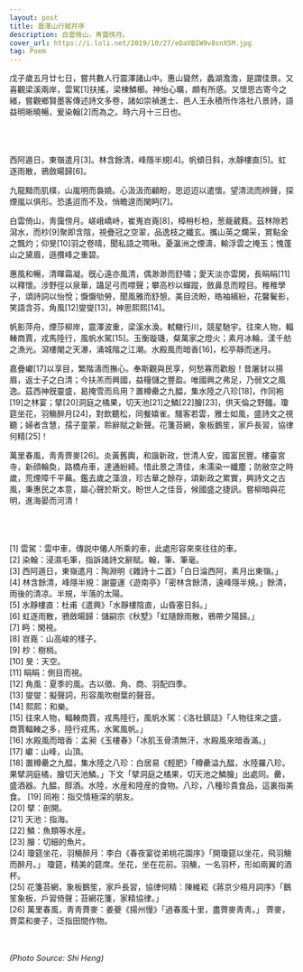 ```yaml
---
layout: post
title: 震澤山行賦幷序
description: 白雲倚山，靑靄傍月。
cover_url: https://i.loli.net/2019/10/27/eDaVBIW9v8snXSM.jpg
tag: Poem
---
```


戊子歲五月廿七日，嘗共數人行震澤諸山中。惠山聳然，蠡湖澹澹，是謂佳景。又喜觀梁溪兩岸，雲駕[1]扶搖，梁棟鱗櫛。神怡心曠，頗有所感。又懷思古寄今之緒，嘗觀鄉賢墨客傳述詩文多卷，諸如崇禎進士、邑人王永積所作洛社八景詩，語益明晰曉暢，爰染翰[2]而為之。時六月十三日也。
&emsp;  
&emsp;  
&emsp;  
&emsp;  

西阿遁日，東嶺遣月[3]。林含餘清，峰隱半規[4]。帆傾日斜，水靜樓直[5]。虹逐雨散，鴉斂暘歸[6]。

九龍黯而肌樸，山嵐明而裊嬈。心汲汲而顧盼，思迢迢以遣懷。望清流而辨聲，探煙嵐以俱形。恐遙迢而不及，悄瞻遑而閑眄[7]。

白雲倚山，靑靄傍月。嵯峨嶠峙，崔嵬岧嶤[8]，樟枏杉柏，葱蘢葳蕤。茲林隙若瀉水，而杪[9]聚即含陰，視疊冠之空翠，品逸枝之纖玄。攜山英之爛采，賞點金之飄灼；仰旻[10]羽之卷晴，聞私語之啁啾。憂瀛洲之煙濤，輸浮雲之掩玉；愧蓬山之黛眉，遜攢峰之重碧。

惠風和暢，清暉霜凝。旣心遠亦風清，偶渺渺而舒嘯；愛天淡亦雲閑，長睊睊[11]以釋懷。涉野徑以泉華，躡足弓而噤聲；攀高杪以蟬蹤，斂鼻息而瞠目。稚稚學子，頌詩詞以怡悅；懨懨劬勞，聞風雅而舒憩。美目流盼，皓袖繽紛，花馨鬢影，笑語含芬，角風[12]燮燮[13]，神思熙熙[14]。

帆影萍舟，煙莎柳岸，震澤波重，梁溪水渙。軾轍行川，競星馳宇。往來人物，輻輳商賈，戎馬陸行，風帆水駕[15]。玉衡璇璣，粲萬家之燈火；素月冰輪，漾千舫之漁光。瀉樓閣之天瀑，涌城階之江潮。水殿風而暗香[16]，松亭靜而迷月。

嘉疊巘[17]以享目，繁階濤而撫心。奉斯觀與民享，何愁寡而歡殷！昔屠豺以揚眉，返士子之白清；今扶羔而興國，益糧儲之豐盈。唯國興之弗足，乃弱文之風逸。茲西神旣靈盛，曷掩雪而烏用？置樽罍之九醖，集水陸之八珍[18]，作同袍[19]之林宴；擘[20]洞庭之橘果，切天池[21]之鱗[22]膾[23]，供天倫之野饈。瓊筵坐花，羽觴醉月[24]，對飲聽松，同餐嬉雀。騷客若雲，雅士如風，盛詩文之視聽；婦者含慧，孺子童蒙，聆辭賦之新聲。花箋苔網，象板鵝笙，家戶長習，協律何精[25]！

萬里春風，靑靑薺麥[26]。炎黃舊輿，和諧新政，世清人安，國富民豐。樓臺宮寺，新顔輪奐，路橋舟車，達通紛綺。惜此景之清佳，未濡染一纖塵；防敝空之時歲，荒煙障千平蕪。鑑去歲之藻浪，珍古華之餘存，頌新政之累實，興詩文之古風，秉惠民之本意，屬心聲於斯文。盼世人之佳音，候國盛之捷訊。嘗柳暗與花明，進海晏而河清！
&emsp;  
&emsp;  
&emsp;  
&emsp;  

[1] 雲駕：雲中車，傳説中僊人所乘的車，此處形容來來往往的車。  
[2] 染翰：浸濕毛筆，指訴諸詩文辭賦。翰，筆、筆毫。  
[3] 西阿遁日，東嶺遣月：陶淵明《雜詩十二首》「白日淪西阿，素月出東嶺。」  
[4] 林含餘清，峰隱半規：謝靈運《遊南亭》「密林含餘清，遠峰隱半規。」餘清，雨後的清凉。半規，半落的太陽。  
[5] 水靜樓直：杜甫《遣興》「水靜樓陰直，山昏塞日斜。」  
[6] 虹逐雨散，鴉斂暘歸：儲嗣宗《秋墅》「虹隨餘雨散，鴉帶夕陽歸。」  
[7] 眄：閑視。  
[8] 岧嶤：山高峻的樣子。  
[9] 杪：樹梢。  
[10] 旻：天空。  
[11] 睊睊：側目而視。  
[12] 角風：夏季的風。古以徵、角、商、羽配四季。  
[13] 燮燮：擬聲詞，形容風吹樹葉的聲音。  
[14] 熙熙：和樂。  
[15] 往來人物，輻輳商賈，戎馬陸行，風帆水駕：《洛社鎮誌》「人物往來之盛，商賈輻輳之多，陸行戎馬，水駕風帆。」  
[16] 水殿風而暗香：孟昶《玉樓春》「冰肌玉骨清無汗，水殿風來暗香滿。」  
[17] 巘：山峰，山頂。  
[18] 置樽罍之九醖，集水陸之八珍：白居易《輕肥》「樽罍溢九醖，水陸羅八珍。果擘洞庭橘，膾切天池鱗。」下文「擘洞庭之橘果，切天池之鱗膾」出處同。罍，盛酒器。九醖，醇酒。水陸，水産和陸産的食物。八珍，八種珍貴食品，這裏指美食。 
[19] 同袍：指交情極深的朋友。  
[20] 擘：剖開。  
[21] 天池：指海。  
[22] 鱗：魚類等水産。  
[23] 膾：切細的魚片。  
[24] 瓊筵坐花，羽觴醉月：李白《春夜宴從弟桃花園序》「開瓊筵以坐花，飛羽觴而醉月。」 瓊筵，精美的筵席。坐花，坐在花前。羽觴，一名羽杯，形如兩翼的酒杯。  
[25] 花箋苔網，象板鵝笙，家戶長習，協律何精：陳維崧《蔣京少梧月詞序》「鵝笙象板，戶習倚聲；苔網花箋，家精協律。」  
[26] 萬里春風，靑靑薺麥：姜夔《揚州慢》「過春風十里，盡薺麥靑靑。」 薺麥，薺菜和麥子，泛指田間作物。

&emsp;  
&emsp;  
*(Photo Source: Shi Heng)*

